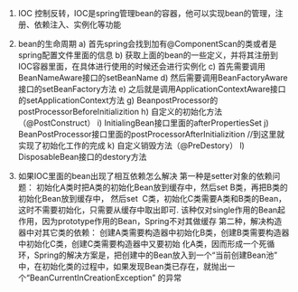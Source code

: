 1. IOC
控制反转，IOC是spring管理bean的容器，他可以实现bean的管理，注册、依赖注入、实例化等功能

2. bean的生命周期
a) 首先spring会找到加有@ComponentScan的类或者是spring配置文件里面的信息
b) 获取上面的bean的一些定义，并将其注册到IOC容器里面，在具体进行使用的时候还会进行实例化
c) 首先需要调用BeanNameAware接口的setBeanName
d) 然后需要调用BeanFactoryAware接口的setBeanFactory方法
e) 之后就是调用ApplicationContextAware接口的setApplicationContext方法
g) BeanpostProcessor的postProcessorBeforeInitializition
h) 自定义的初始化方法（@PostConstruct）
i) InitialingBean接口里面的afterPropertiesSet
j) BeanPostProcessor接口里面的postProcessorAfterInitializition
//到这里就实现了初始化工作的完成
k) 自定义销毁方法（@PreDestory）
l) DisposableBean接口的destory方法

3. 如果IOC里面的bean出现了相互依赖怎么解决
第一种是setter对象的依赖问题：
初始化A类时把A类的初始化Bean放到缓存中，然后set B类，再把B类的初始化Bean放到缓存中，
然后set  C类，初始化C类需要A类和B类的Bean，这时不需要初始化，只需要从缓存中取出即可.
该种仅对single作用的Bean起作用，因为prototype作用的Bean，Spring不对其做缓存
第二种，解决构造器中对其它类的依赖：
创建A类需要构造器中初始化B类，创建B类需要构造器中初始化C类，创建C类需要构造器中又要初始
化A类，因而形成一个死循环，Spring的解决方案是，把创建中的Bean放入到一个“当前创建Bean池”
中，在初始化类的过程中，如果发现Bean类已存在，就抛出一个“BeanCurrentInCreationException”
的异常
